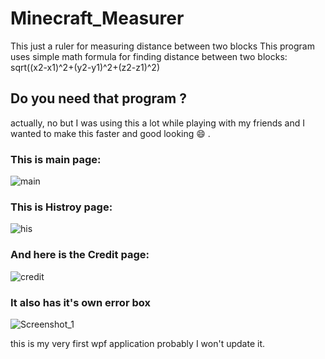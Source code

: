 # Minecraft_Measurer
This just a ruler for measuring distance between two blocks
This program uses simple math formula for finding distance between two blocks:
sqrt((x2-x1)^2+(y2-y1)^2+(z2-z1)^2)

## Do you need that program ?
actually, no but I was using this a lot while playing with my friends and I wanted to make this faster and good looking :smile: .

### This is main page:
![main](https://user-images.githubusercontent.com/59030268/85065910-a2b29c00-b1b6-11ea-8a55-d75e684dca27.png)
### This is Histroy page:
![his](https://user-images.githubusercontent.com/59030268/85065905-a1816f00-b1b6-11ea-8bcd-4c57ef312073.png)
### And here is the Credit page:
![credit](https://user-images.githubusercontent.com/59030268/84429537-fd854a00-ac30-11ea-9b3b-acf9cfc844d1.png)
### It also has it's own error box
![Screenshot_1](https://user-images.githubusercontent.com/59030268/84128788-bb4de400-aa49-11ea-9317-68af0fdbdf43.png)

this is my very first wpf application probably I won't update it.
